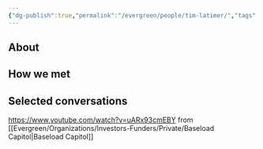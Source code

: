 ```yaml
---
{"dg-publish":true,"permalink":"/evergreen/people/tim-latimer/","tags":["people","geo_eco"]}
---
```


## About


## How we met


## Selected conversations

https://www.youtube.com/watch?v=uARx93cmEBY from [[Evergreen/Organizations/Investors-Funders/Private/Baseload Capitol\|Baseload Capitol]]
